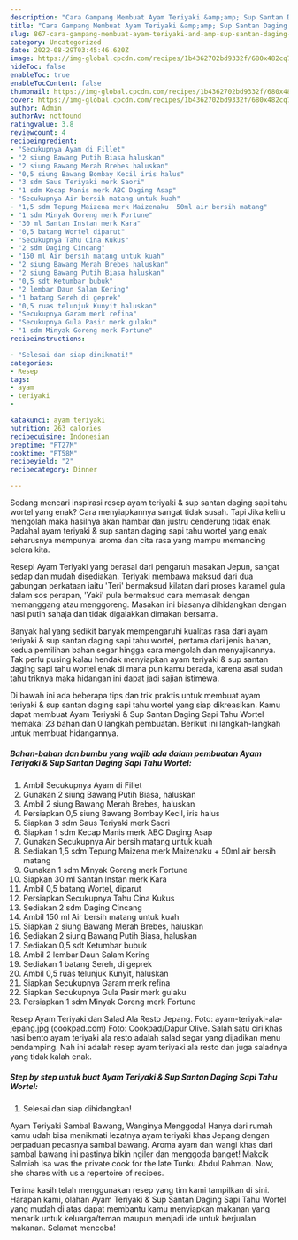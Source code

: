```yaml
---
description: "Cara Gampang Membuat Ayam Teriyaki &amp;amp; Sup Santan Daging Sapi Tahu WortelAnti Ribet"
title: "Cara Gampang Membuat Ayam Teriyaki &amp;amp; Sup Santan Daging Sapi Tahu WortelAnti Ribet"
slug: 867-cara-gampang-membuat-ayam-teriyaki-and-amp-sup-santan-daging-sapi-tahu-wortelanti-ribet
category: Uncategorized
date: 2022-08-29T03:45:46.620Z
image: https://img-global.cpcdn.com/recipes/1b4362702bd9332f/680x482cq70/ayam-teriyaki-sup-santan-daging-sapi-tahu-wortel-foto-resep-utama.jpg
hideToc: false
enableToc: true
enableTocContent: false
thumbnail: https://img-global.cpcdn.com/recipes/1b4362702bd9332f/680x482cq70/ayam-teriyaki-sup-santan-daging-sapi-tahu-wortel-foto-resep-utama.jpg
cover: https://img-global.cpcdn.com/recipes/1b4362702bd9332f/680x482cq70/ayam-teriyaki-sup-santan-daging-sapi-tahu-wortel-foto-resep-utama.jpg
author: Admin
authorAv: notfound
ratingvalue: 3.8
reviewcount: 4
recipeingredient:
- "Secukupnya Ayam di Fillet"
- "2 siung Bawang Putih Biasa haluskan"
- "2 siung Bawang Merah Brebes haluskan"
- "0,5 siung Bawang Bombay Kecil iris halus"
- "3 sdm Saus Teriyaki merk Saori"
- "1 sdm Kecap Manis merk ABC Daging Asap"
- "Secukupnya Air bersih matang untuk kuah"
- "1,5 sdm Tepung Maizena merk Maizenaku  50ml air bersih matang"
- "1 sdm Minyak Goreng merk Fortune"
- "30 ml Santan Instan merk Kara"
- "0,5 batang Wortel diparut"
- "Secukupnya Tahu Cina Kukus"
- "2 sdm Daging Cincang"
- "150 ml Air bersih matang untuk kuah"
- "2 siung Bawang Merah Brebes haluskan"
- "2 siung Bawang Putih Biasa haluskan"
- "0,5 sdt Ketumbar bubuk"
- "2 lembar Daun Salam Kering"
- "1 batang Sereh di geprek"
- "0,5 ruas telunjuk Kunyit haluskan"
- "Secukupnya Garam merk refina"
- "Secukupnya Gula Pasir merk gulaku"
- "1 sdm Minyak Goreng merk Fortune"
recipeinstructions:

- "Selesai dan siap dinikmati!"
categories:
- Resep
tags:
- ayam
- teriyaki
- 

katakunci: ayam teriyaki  
nutrition: 263 calories
recipecuisine: Indonesian
preptime: "PT27M"
cooktime: "PT58M"
recipeyield: "2"
recipecategory: Dinner

---
```



Sedang mencari inspirasi resep ayam teriyaki &amp; sup santan daging sapi tahu wortel yang enak? Cara menyiapkannya sangat tidak susah. Tapi Jika keliru mengolah maka hasilnya akan hambar dan justru cenderung tidak enak. Padahal ayam teriyaki &amp; sup santan daging sapi tahu wortel yang enak seharusnya mempunyai aroma dan cita rasa yang mampu memancing selera kita.


Resepi Ayam Teriyaki yang berasal dari pengaruh masakan Jepun, sangat sedap dan mudah disediakan. Teriyaki membawa maksud dari dua gabungan perkataan iaitu &#39;Teri&#39; bermaksud kilatan dari proses karamel gula dalam sos perapan, &#39;Yaki&#39; pula bermaksud cara memasak dengan memanggang atau menggoreng. Masakan ini biasanya dihidangkan dengan nasi putih sahaja dan tidak digalakkan dimakan bersama.

Banyak hal yang sedikit banyak mempengaruhi kualitas rasa dari ayam teriyaki &amp; sup santan daging sapi tahu wortel, pertama dari jenis bahan, kedua pemilihan bahan segar hingga cara mengolah dan menyajikannya. Tak perlu pusing kalau hendak menyiapkan ayam teriyaki &amp; sup santan daging sapi tahu wortel enak di mana pun kamu berada, karena asal sudah tahu triknya maka hidangan ini dapat jadi sajian istimewa.


Di bawah ini ada beberapa tips dan trik praktis untuk membuat ayam teriyaki &amp; sup santan daging sapi tahu wortel yang siap dikreasikan. Kamu dapat membuat Ayam Teriyaki &amp; Sup Santan Daging Sapi Tahu Wortel memakai 23 bahan dan 0 langkah pembuatan. Berikut ini langkah-langkah untuk membuat hidangannya.

<!--inarticleads1-->

##### Bahan-bahan dan bumbu yang wajib ada dalam pembuatan Ayam Teriyaki &amp; Sup Santan Daging Sapi Tahu Wortel:

1. Ambil Secukupnya Ayam di Fillet
1. Gunakan 2 siung Bawang Putih Biasa, haluskan
1. Ambil 2 siung Bawang Merah Brebes, haluskan
1. Persiapkan 0,5 siung Bawang Bombay Kecil, iris halus
1. Siapkan 3 sdm Saus Teriyaki merk Saori
1. Siapkan 1 sdm Kecap Manis merk ABC Daging Asap
1. Gunakan Secukupnya Air bersih matang untuk kuah
1. Sediakan 1,5 sdm Tepung Maizena merk Maizenaku + 50ml air bersih matang
1. Gunakan 1 sdm Minyak Goreng merk Fortune
1. Siapkan 30 ml Santan Instan merk Kara
1. Ambil 0,5 batang Wortel, diparut
1. Persiapkan Secukupnya Tahu Cina Kukus
1. Sediakan 2 sdm Daging Cincang
1. Ambil 150 ml Air bersih matang untuk kuah
1. Siapkan 2 siung Bawang Merah Brebes, haluskan
1. Sediakan 2 siung Bawang Putih Biasa, haluskan
1. Sediakan 0,5 sdt Ketumbar bubuk
1. Ambil 2 lembar Daun Salam Kering
1. Sediakan 1 batang Sereh, di geprek
1. Ambil 0,5 ruas telunjuk Kunyit, haluskan
1. Siapkan Secukupnya Garam merk refina
1. Siapkan Secukupnya Gula Pasir merk gulaku
1. Persiapkan 1 sdm Minyak Goreng merk Fortune


Resep Ayam Teriyaki dan Salad Ala Resto Jepang. Foto: ayam-teriyaki-ala-jepang.jpg (cookpad.com) Foto: Cookpad/Dapur Olive. Salah satu ciri khas nasi bento ayam teriyaki ala resto adalah salad segar yang dijadikan menu pendamping. Nah ini adalah resep ayam teriyaki ala resto dan juga saladnya yang tidak kalah enak. 

<!--inarticleads2-->

##### Step by step untuk buat Ayam Teriyaki &amp; Sup Santan Daging Sapi Tahu Wortel:


1. Selesai dan siap dihidangkan!

Ayam Teriyaki Sambal Bawang, Wanginya Menggoda! Hanya dari rumah kamu udah bisa menikmati lezatnya ayam teriyaki khas Jepang dengan perpaduan pedasnya sambal bawang. Aroma ayam dan wangi khas dari sambal bawang ini pastinya bikin ngiler dan menggoda banget! Makcik Salmiah Isa was the private cook for the late Tunku Abdul Rahman. Now, she shares with us a repertoire of recipes. 

Terima kasih telah menggunakan resep yang tim kami tampilkan di sini. Harapan kami, olahan Ayam Teriyaki &amp; Sup Santan Daging Sapi Tahu Wortel yang mudah di atas dapat membantu kamu menyiapkan makanan yang menarik untuk keluarga/teman maupun menjadi ide untuk berjualan makanan. Selamat mencoba!
